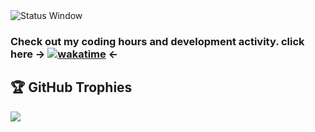 <img src="https://github.com/user-attachments/assets/4d3a599b-5e01-49c1-856f-485a5457a9df" alt="Status Window"/>

<br>

### Check out my coding hours and development activity. click here -> [![wakatime](https://wakatime.com/badge/user/c1d2f93e-d295-42dd-aff2-c934d76f77f7.svg)](https://wakatime.com/@c1d2f93e-d295-42dd-aff2-c934d76f77f7) <-


## 🏆 GitHub Trophies
![](https://github-profile-trophy.vercel.app/?username=ebadshelby&theme=onedark&no-frame=false&no-bg=true&margin-w=4)





